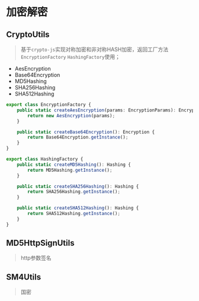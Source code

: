 # 加密解密

## CryptoUtils
> 基于`crypto-js`实现对称加密和非对称HASH加密，返回工厂方法 `EncryptionFactory` `HashingFactory`使用；
 - AesEncryption
 - Base64Encryption
 - MD5Hashing
 - SHA256Hashing
 - SHA512Hashing
```ts
export class EncryptionFactory {
    public static createAesEncryption(params: EncryptionParams): Encryption {
        return new AesEncryption(params);
    }

    public static createBase64Encryption(): Encryption {
        return Base64Encryption.getInstance();
    }
}

export class HashingFactory {
    public static createMD5Hashing(): Hashing {
        return MD5Hashing.getInstance();
    }

    public static createSHA256Hashing(): Hashing {
        return SHA256Hashing.getInstance();
    }

    public static createSHA512Hashing(): Hashing {
        return SHA512Hashing.getInstance();
    }
}
```

## MD5HttpSignUtils
> http参数签名
## SM4Utils
>国密